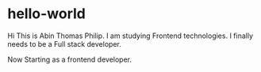 # hello-world
Hi This is Abin Thomas Philip.
I am studying Frontend technologies.
I finally needs to be a Full stack developer.

Now Starting as a frontend developer.
